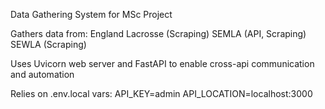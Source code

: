 Data Gathering System for MSc Project

Gathers data from:
England Lacrosse (Scraping)
SEMLA (API, Scraping)
SEWLA (Scraping)

Uses Uvicorn web server and FastAPI to enable cross-api communication and automation

Relies on .env.local vars:
API_KEY=admin
API_LOCATION=localhost:3000